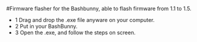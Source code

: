 #Firmware flasher for the Bashbunny, able to flash firmware from 1.1 to 1.5.

* 1 Drag and drop the .exe file anyware on your computer.
* 2 Put in your BashBunny.
* 3 Open the .exe, and follow the steps on screen.
